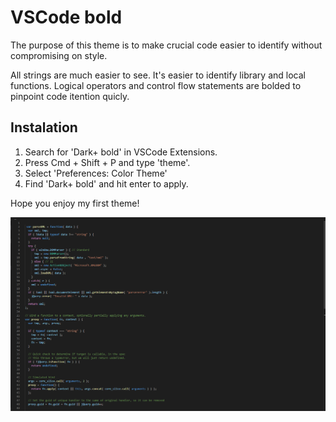 # VSCode bold
The purpose of this theme is to make crucial code easier to identify without compromising on style.

All strings are much easier to see. It's easier to identify library and local functions. Logical operators and control flow statements are bolded to pinpoint code itention quicly.

## Instalation
1. Search for 'Dark+ bold' in VSCode Extensions.
2. Press Cmd + Shift + P and type 'theme'.
3. Select 'Preferences: Color Theme'
4. Find 'Dark+ bold' and hit enter to apply.

Hope you enjoy my first theme!

![Theme Preview](./preview.png?raw=true "Preview Image")
